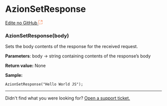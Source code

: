 # AzionSetResponse

[Edite no GitHub <svg width="14" height="14" xmlns="http://www.w3.org/2000/svg"><g fill="none" stroke="#F3652B"><path d="M4.81.71H.672v11.43H12.1V8.001" stroke-width=".8"/><path d="M6.87.786h5.155V5.94M6.31 6.5L12.026.786"/></g></svg>](https://github.com/aziontech/docs_en/edit/master/edge-functions/runtime-apis/azionsetresponse/index.md)

### AzionSetResponse(body)

Sets the body contents of the response for the received request.

**Parameters**: body → string containing contents of the response’s body

**Return value:** None

**Sample:**

~~~
AzionSetResponse("Hello World JS");
~~~

---

Didn't find what you were looking for? [Open a support ticket.](https://tickets.azion.com/)


